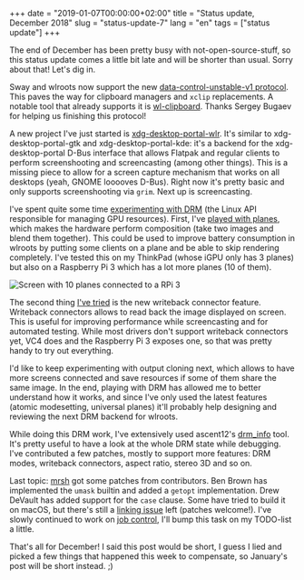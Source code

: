 +++
date = "2019-01-07T00:00:00+02:00"
title = "Status update, December 2018"
slug = "status-update-7"
lang = "en"
tags = ["status update"]
+++

The end of December has been pretty busy with not-open-source-stuff, so this
status update comes a little bit late and will be shorter than usual. Sorry
about that! Let's dig in.

Sway and wlroots now support the new [data-control-unstable-v1
protocol][wlroots-data-control]. This paves the way for clipboard managers and
`xclip` replacements. A notable tool that already supports it is [wl-clipboard].
Thanks Sergey Bugaev for helping us finishing this protocol!

A new project I've just started is [xdg-desktop-portal-wlr]. It's similar to
xdg-desktop-portal-gtk and xdg-desktop-portal-kde: it's a backend for the
xdg-desktop-portal D-Bus interface that allows Flatpak and regular clients to
perform screenshooting and screencasting (among other things). This is a missing
piece to allow for a screen capture mechanism that works on all desktops (yeah,
GNOME looooves D-Bus). Right now it's pretty basic and only supports
screenshooting via `grim`. Next up is screencasting.

I've spent quite some time [experimenting with DRM][drm-playground] (the Linux
API responsible for managing GPU resources). First, I've
[played with planes][drm-playground-planes], which makes the
hardware perform composition (take two images and blend them together). This
could be used to improve battery consumption in wlroots by putting some clients
on a plane and be able to skip rendering completely. I've tested this on my
ThinkPad (whose iGPU only has 3 planes) but also on a Raspberry Pi 3 which has
a lot more planes (10 of them).

![Screen with 10 planes connected to a RPi 3](https://sr.ht/oDDI.jpg)

The second thing [I've tried][drm-playground-writeback] is the new writeback
connector feature. Writeback connectors allows to read back the image displayed
on screen. This is useful for improving performance while screencasting and for
automated testing. While most drivers don't support writeback connectors yet,
VC4 does and the Raspberry Pi 3 exposes one, so that was pretty handy to try out
everything.

I'd like to keep experimenting with output cloning next, which allows to have
more screens connected and save resources if some of them share the same image.
In the end, playing with DRM has allowed me to better understand how it works,
and since I've only used the latest features (atomic modesetting, universal
planes) it'll probably help designing and reviewing the next DRM backend for
wlroots.

While doing this DRM work, I've extensively used ascent12's [drm_info] tool.
It's pretty useful to have a look at the whole DRM state while debugging.
I've contributed a few patches, mostly to support more features: DRM modes,
writeback connectors, aspect ratio, stereo 3D and so on.

Last topic: [mrsh] got some patches from contributors. Ben Brown has implemented
the `umask` builtin and added a `getopt` implementation. Drew DeVault has added
support for the `case` clause. Some have tried to build it on macOS, but there's
still a [linking issue][mrsh-macos] left (patches welcome!). I've slowly
continued to work on [job control][mrsh-job-control], I'll bump this task on my
TODO-list a little.

That's all for December! I said this post would be short, I guess I lied and
picked a few things that happened this week to compensate, so January's post
will be short instead. ;)

[wlroots-data-control]: https://github.com/swaywm/wlroots/pull/1423
[wl-clipboard]: https://github.com/bugaevc/wl-clipboard
[xdg-desktop-portal-wlr]: https://github.com/emersion/xdg-desktop-portal-wlr
[drm-playground]: https://github.com/emersion/drm-playground
[drm-playground-planes]: https://github.com/emersion/drm-playground/blob/78001c5a678972727d5710b6c9cfe5016d86c5ef/planes.c
[drm-playground-writeback]: https://github.com/emersion/drm-playground/blob/63e1b32435b81583f8b6e7961d23ffc70fd26d30/writeback.c
[drm_info]: https://github.com/ascent12/drm_info
[mrsh]: https://mrsh.sh/
[mrsh-macos]: https://github.com/emersion/mrsh/issues/78
[mrsh-job-control]: https://github.com/emersion/mrsh/tree/job-control
